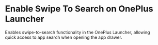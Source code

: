 # Enable Swipe To Search on OnePlus Launcher
Enables swipe-to-search functionality in the OnePlus Launcher, allowing quick access to app search when opening the app drawer.